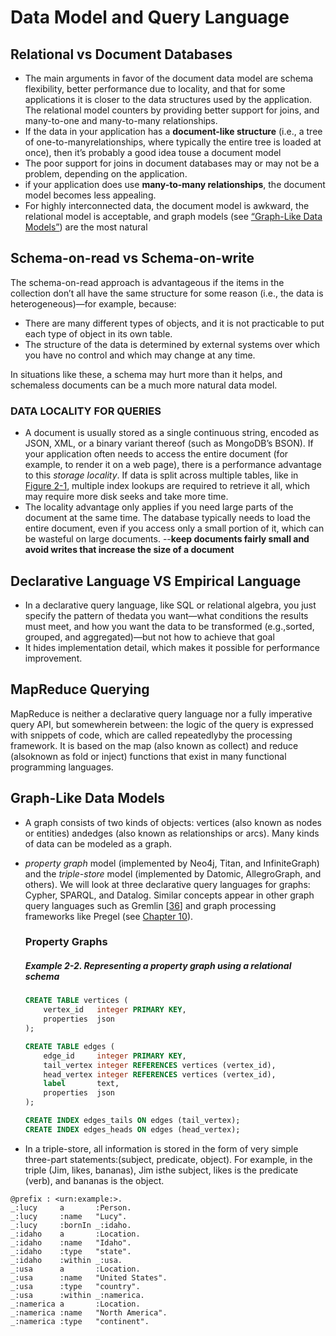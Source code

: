 # Data Model and Query Language

## Relational vs Document Databases

*   The main arguments in favor of the document data model are schema flexibility, better performance due to locality, and that for some applications it is closer to the data structures used by the application. The relational model counters by providing better support for joins, and many-to-one and many-to-many relationships.
*   If the data in your application has a **document-like structure** (i.e., a tree of one-to-manyrelationships, where typically the entire tree is loaded at once), then it’s probably a good idea touse a document model
*   The poor support for joins in document databases may or may not be a problem, depending on the application. 
*   if your application does use **many-to-many relationships**, the document model becomes less appealing.
*   For highly interconnected data, the document model is awkward, the relational model is acceptable, and graph models (see [“Graph-Like Data Models”](https://learning.oreilly.com/library/view/designing-data-intensive-applications/9781491903063/ch02.html#sec_datamodels_graph)) are the most natural

## Schema-on-read vs Schema-on-write

The schema-on-read approach is advantageous if the items in the collection don’t all have the same structure for some reason (i.e., the data is heterogeneous)—for example, because:

-   There are many different types of objects, and it is not practicable to put each type of object in its own table.
-   The structure of the data is determined by external systems over which you have no control and which may change at any time.

In situations like these, a schema may hurt more than it helps, and schemaless documents can be a much more natural data model.

### DATA LOCALITY FOR QUERIES

*   A document is usually stored as a single continuous string, encoded as JSON, XML, or a binary variant thereof (such as MongoDB’s BSON). If your application often needs to access the entire document (for example, to render it on a web page), there is a performance advantage to this *storage locality*. If data is split across multiple tables, like in [Figure 2-1](https://learning.oreilly.com/library/view/designing-data-intensive-applications/9781491903063/ch02.html#fig_billgates_relational), multiple index lookups are required to retrieve it all, which may require more disk seeks and take more time.
*   The locality advantage only applies if you need large parts of the document at the same time. The database typically needs to load the entire document, even if you access only a small portion of it, which can be wasteful on large documents. --**keep documents fairly small and avoid writes that increase the size of a document**

## Declarative Language VS Empirical Language

*   In a declarative query language, like SQL or relational algebra, you just specify the pattern of thedata you want—what conditions the results must meet, and how you want the data to be transformed (e.g.,sorted, grouped, and aggregated)—but not how to achieve that goal
*   It hides implementation detail, which makes it possible for performance improvement.

## MapReduce Querying

MapReduce is neither a declarative query language nor a fully imperative query API, but somewherein between: the logic of the query is expressed with snippets of code, which are called repeatedlyby the processing framework. It is based on the map (also known as collect) and reduce (alsoknown as fold or inject) functions that exist in many functional programming languages.

## Graph-Like Data Models

*   A graph consists of two kinds of objects: vertices (also known as nodes or entities) andedges (also known as relationships or arcs). Many kinds of data can be modeled as a graph.

*   *property graph* model (implemented by Neo4j, Titan, and InfiniteGraph) and the *triple-store* model (implemented by Datomic, AllegroGraph, and others). We will look at three declarative query languages for graphs: Cypher, SPARQL, and Datalog. Similar concepts appear in other graph query languages such as Gremlin [[36](https://learning.oreilly.com/library/view/designing-data-intensive-applications/9781491903063/ch02.html#Gremlin2013)] and graph processing frameworks like Pregel (see [Chapter 10](https://learning.oreilly.com/library/view/designing-data-intensive-applications/9781491903063/ch10.html#ch_batch)).

    ### Property Graphs

    ##### Example 2-2. Representing a property graph using a relational schema

    ```sql
    CREATE TABLE vertices (
        vertex_id   integer PRIMARY KEY,
        properties  json
    );
    
    CREATE TABLE edges (
        edge_id     integer PRIMARY KEY,
        tail_vertex integer REFERENCES vertices (vertex_id),
        head_vertex integer REFERENCES vertices (vertex_id),
        label       text,
        properties  json
    );
    
    CREATE INDEX edges_tails ON edges (tail_vertex);
    CREATE INDEX edges_heads ON edges (head_vertex);
    ```

*   In a triple-store, all information is stored in the form of very simple three-part statements:(subject, predicate, object). For example, in the triple (Jim, likes, bananas), Jim isthe subject, likes is the predicate (verb), and bananas is the object.

```
@prefix : <urn:example:>.
_:lucy     a       :Person.
_:lucy     :name   "Lucy".
_:lucy     :bornIn _:idaho.
_:idaho    a       :Location.
_:idaho    :name   "Idaho".
_:idaho    :type   "state".
_:idaho    :within _:usa.
_:usa      a       :Location.
_:usa      :name   "United States".
_:usa      :type   "country".
_:usa      :within _:namerica.
_:namerica a       :Location.
_:namerica :name   "North America".
_:namerica :type   "continent".
```